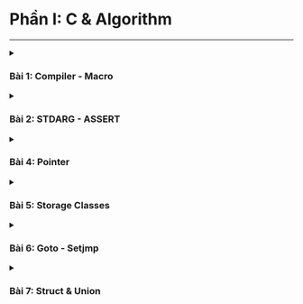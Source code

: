 # Phần I: C & Algorithm
---

<details>
  <summary><h3>Bài 1: Compiler - Macro</h3></summary>

IDE gồm: `Dev-C++, VS Code(đã cài Extensions), Arduino IDE, KeilC, STM32CubeIDE,...`

- Editor: Phần mềm soạn thảo.

- Complier: Trình biên dịch, chuyển đổi ngôn ngữ bậc cao sang ngôn ngữ máy.

## I. Quá trình Compiler

![](E:\Desktop\AUTOSAR\Advanced-C-Cpp-and-Algorithm\C\Bai1_Complier_Macro\Complier\img)

Gồm 4 bước chính:

- Tiền xử lý (Preprocessor)

- Biên dịch (Compiler)

- Dịch hợp ngữ (Asembler)

- Liên kết (Linker)

### 1. Tiền xử lý (Preprocessor)
(Chuyển file a.c, file b.h thành file main.i)

`gcc -E main.c -o main.i`

> Copy toàn bộ mã nguồn vào file main.i
>
> Xóa comment.
>
> Macro `#define` thì bị thay thế bằng đối tượng khác, còn lại giữ nguyên.

### 2. Biên dịch (Complier)
(Chuyển file main.i thành file main.s)

`gcc -S main.i -o main.s`

> Tạo ra file hợp ngữ (file Assembly).
>
> Thao tác trên RAM mượt mà hơn.

### 3. Dịch hợp ngữ (Assembler)
(Chuyển file main.s thành file main.o)

`gcc -c main.s -o main.o`

> Mã nguồn chuyển thành các đoạn mã 0 1 (ngôn ngữ máy).
>
> Nếu code trên VDK thì chương trình lưu vào bộ nhớ Flash.

### 4. Liên kết (Linker)
(Liên kết các file main.o, build lại thành file main.exe)

`gcc main.o test.o -o main`

`./main`

## II. Macro

> Macro là những từ chỉ thông tin xử lý, xảy ra ở quá trình tiền xử lý (`#include`, `#define`, `#ifndef`, `#if`, `#endif`,... là các macro).

### 1. Macro chỉ thị bao hàm tệp

- #include< >: Tìm file trong thư mục cài đặt.

- #include" ": Tìm file ở thư mục hiện tại.

### 2. Macro chỉ thị định nghĩa

- #define: Định nghĩa 1 đối tượng(biến, hàm, mảng)

_VD1: define trên nhiều dòng_ 

```c
  #define CREATE_FUNC(name_func, cmd) \
  void name_func(){                   \
    printf(cmd);                      \
  }                                   \
```

- #undef: Xóa định nghĩa #define

#### 3 toán tử macro #define

- ##: Nối các chuỗi

_VD2:_

```c
  #define CREATE_VAR(name)    \
  int int_##name              \
  double double_##name        \

  int main(int argc, char const *argv[])
  {
    CREATE_VAR(abd);   // Kết quả: int int_abd double double_abd;

    return 0;
  }  
```

- #: Chuẩn hóa lên chuỗi
_VD3_
```c
  #define CREATE_STRING(cmd) printf(#cmd)

  int main(int argc, char const *argv[])
  {
    CREATE_STRING(123abc); // Kết quả: printf("123abc")

    return 0;
  }  
```

- Macro Variadic: Cho phép 1 hàm có thể nhận số lượng tham số truyền vào không xác định.

```c
#define sum(...) __VA_ARGS__
```

_VD4: Tính tổng với số lượng số bất kỳ (1 sum)_
```c
  #define sum(...)              \
  int arr[] = {__VA_ARGS__, 0}; \
  int tong = 0;                 \
  int i = 0;                    \
  while (arr[i] !=0){           \
    tong += arr[i];             \
    i++;                        \
  }                             \
  printf("Tong = %d\n", tong); 

int main(int argc, char const *argv[])
  {
    sum(1,2);
    return 0;
  }  
```
_(Nhiều sum)_
```c
#include <stdio.h>

#define sum(...)                    \
do {                                \
    int arr[] = {__VA_ARGS__, 0};   \
    int tong = 0;                   \
    int i = 0;                      \
    while (arr[i] != 0) {           \
        tong += arr[i];             \
        i++;                        \
    }                               \
    printf("Tong = %d\n", tong);     \
} while (0)                         

int main(int argc, char const *argv[])
{
    sum(1, 2);
    sum(1, 2, 3);
    sum(1, 3, 5, 7, 9, 12, 15);

    return 0;
}                        
```

- `__VA_ARGS__`: Là những giá trị đưa vào mảng.

- `0`: Dấu hiệu kết thúc chuỗi, vòng lặp sẽ dừng khi gặp số 0.

- **Tại sao sử dụng do...while(0) ở chương trình nhiều sum?**

  > Giả sử không có `do...while(0)`, thì khi gọi `sum()` lần 2 thì nó sẽ tạo 2 mảng `arr[]` thêm 2 lần. Tạo thành 2 biến cục bộ bị trùng tên trong main -> Bị lỗi.
  >
  > Khi sử dụng `do...while(0)` nó giống như 1 cái hàm, `int arr` trở thành biến cục bộ trong 1 hàm. Khi gọi `sum()` 2 lần thì nó trở thành 2 biến cục bộ trong hàm `do...while` -> Không bị mâu thuẫn.


### 3. Macro chỉ thị biên dịch có điều kiện

- #ifdef, #ifndef: Kiểm tra xem 1 macro có định nghĩa hay chưa

  - #ifdef: Nếu đã định nghĩa -->> thực thi chương trình
 
  - #ifndef: Nếu chưa định nghĩa -->> thì định nghĩa --> thực thi

  -> Kết thúc: #endif

- #if, #else, #elif: đây là các macro kiểm tra điều kiện giống (if-else-else if)

## SỬ DỤNG MACRO VÀ FUNCTION CÓ GÌ KHÁC NHAU? 

- Function: Không cấp phát bộ nhớ, vì có bộ nhớ riêng, tốc độ châm, đầu tiên lưu vào stack --> lấy vào địa

- Macro: Tốn bộ nhớ chương trình, để khởi tạo và lưu lại, tốc độ nhanh hơn--> bộ đếm chương trình tuần tự

</details>

<details>
  <summary><h3>Bài 2: STDARG - ASSERT</h3></summary>

## I. Thư viện stdarg
(Tương tự macro variadic)

> Cho phép làm việc với những hàm có số lượng tham số truyền vào (input parameter) không xác định (VD: Hàm `printf`, `scanf`).

### 1. va_list

> `va_list`: Khai báo biến để duyệt các đối số

```c
  void test(int count, ...)
  {
    // `int count`: xác định số lượng tham số.
    // `...`: danh sách đối số không xác định.

    va_list args;
    // typedef char* va_list;
    // char* args;
    // args = "int count, 1, 2, 6"
  }
```
- va_list: là một kiểu dữ liệu đã được định nghĩa lại, là 1 chuỗi. Có thể viết `typedef char* va_list;`

- `va_list args`: tương đương khai báo `char* arg;`, là một biến con trỏ thuộc kiểu char, có 2 TH sử dụng:

  - Có thể hoạt động như 1 mảng, từng phần tử trong mảng là kí tự. 

  - Lưu trữ chuỗi (chuỗi đó tương ứng với tham số `int count,...`)
    VD: args = "int count, 1, 2, 6"
    
### 2. va_start

> `va_start`: Dùng để truy xuất ra danh sách đối số cần thao tác.

```c
  void test(int count, ...)
  {
    // `int count`: xác định số lượng tham số.
    // `...`: danh sách đối số không xác định.

    va_list args;

    va_start(args, count); // args = "1,2,6" / args = {'\1','\2','\3'}(escape character)
  }
```
- `va_start(args, count)`: 
  
  - Tham số đầu tiên `args` chứa dữ liệu bắt đầu thao tác là chuỗi `args = "int count, 1, 2, 6"`

  - Tham số thứ 2: Truyền vào tên biến `count`, để tách ra "1,2,6".

- Thực hiện so sánh chuối `"int count, 1, 2, 6"` với `count`. Xóa `int count` để tách ra `1,2,6`.

### 3. va_arg
> `va_arg`: Lấy từng đối số trong danh sách ra và ép kiểu 

```c
  void test(int count, ...)
  { 
      va_list args; 

      va_start(args, count); // args = "1,2,6" / args = {'\1','\2','\3'}

      printf("value 1: %d\n",va_arg(args, int)); // (int)'\1' = 1, ép kiểu int
      printf("value 2: %d\n",va_arg(args, int)); // (int)'\2' = 2, int
      printf("value 3: %d\n",va_arg(args, int));
      printf("value 4: %f\n",va_arg(args, double));
      printf("value 5: %c\n",va_arg(args, char*)); // Chuỗi phải ép về kiểu `char*`
      printf("value 6: %s\n",va_arg(args, char*));

  }

  int main(int argc, char const *argv[])
  {
      test(6, 1, 2, 6, 3.15, 'a',"HELLO");  // count: để xác định số lượng tham số
      
      return 0; 
  }
```

- `va_arg(args, int)`: Trong đó
  
  - `args`: Là kết sau sau khi `va_start()` thực hiện

  - `int`: Dùng để ép kiểu dữ liệu

- Mỗi lần macro `va_arg()` gọi ra thì sẽ lấy ra 1 giá trị và ép kiểu dữ liệu, sau đó trỏ đến phần tử tiếp theo. Gọi lần lượt từ `1`, `2`, `6`.

### 4. va_end
> `va_end`: Kết thúc thao tác với `args`, nói cách khác là thu hồi địa chỉ của con trỏ 

### 5. va_copy
> `va_copy`: Sao chép dữ liệu giữa 2 biến cùng kiểu va_list.

### 6. Ứng dụng của thư viện stdarg

<details>
  <summary><h4>VD1: Tính tổng biết số lượng phần tử truyền vào</h4></summary>
  
```c
  #include <stdio.h>
  #include <stdarg.h>

  int sum(int count, ...) // count: tham số cố định, đại diện cho số lượng tham số biến đổi
  {
      va_list args;
      va_start(args, count);

      int result = 0;
      for (int i = 0; i < count; i++)
      {
          result += va_arg(args, int);
      }

      va_end(args);
      return result;
  }

  int main()
  {
      printf("Sum: %d\n", sum(3, 1, 5, 9));
      
      printf("Sum: %d\n", sum(5, 1, 5, 9, 10, 15));

      return 0;
  }
```
#### Nhược điểm: Bị phụ thuộc vào tham số đầu tiên `count`
</details>

<details>
  <summary><h4>VD2: Tính tổng không biết số lượng phần tử truyền vào</h4></summary>

#### Khắc phục: sử dụng thêm macro variadic
```c
#include <stdio.h>
#include <stdarg.h>

#define tong(...)   sum(__VA_ARGS__, 0)

// tong(3,1,4,5,-1,-2) -> sum(3,1,4,5,-1,-2,0) 

// K biết được số lượng tham số ban đầu -> while
int sum(int count, ...)
{
    va_list args;

    va_start(args, count);

    /************************************************************************
     * Khởi tạo result mang giá trị tham số đầu tiên count
     * Khi tính tổng thì đã có sẵn giá trị rồi và cộng dồn giá trị tiếp theo
     ************************************************************************/
    int result = count; 
    
    int value; // Biến tạm, để lưu trữ tạm thời giá trị để so sánh

    // Duyệt qua từng phần tử, khác 0 thì cộng dồn vào
    while ((value = va_arg(args, int)) != 0)
    {
        result += value;

        // Nếu không dùng biến tạm
        /**********************************************************************
         * result += va_arg(args, int);
         *
         * Gặp vấn đề: 
         * va_arg() lấy giá trị trước để so sánh
         * nhưng khi cộng thì cộng giá trị tiếp theo, bỏ qua 1 giá trị
         **********************************************************************/
    }
    
    va_end(args);
    
    return result;
}

int main()
{
    printf("Tổng: %d\n", tong(3, 1, -1, 0, 1, 2, 3, 15)); // 3    // Nhược điểm là chỉ tính tổng số trước số 0, tới 0 while sẽ dừng lại 

    return 0;
}
```
#### Nhược điểm: Nếu bên trong các phần tử có số 0, thì while sẽ dừng lại không cộng nữa.

</details>

<details>
  <summary><h4>VD3:(Hoàn thiện) Tính tổng không biết số lượng phần tử truyền vào, có số 0 bên trong phần tử</h4></summary>

```c
#include <stdio.h>
#include <stdarg.h>

#define tong(...)   sum(__VA_ARGS__, '\n')

int sum(int count, ...)
{
    va_list args;
    va_list check;

    va_start(args, count);
    va_copy(check, args);

    int result = count; 
    
    while ((va_arg(check, char*)) != (char*)'\n')
    {
        result += va_arg(args, int);
    }
    
    va_end(args);
    
    return result;
}

int main()
{
    printf("Tổng: %d\n", tong(3, 1, -1, 0, 1, 2, 3, 15)); // 24

    return 0;
}

```

</details>

**Lưu ý:** Nếu 1 hệ thống sử dụng nhiều cảm biến, mà viết nhiều hàm thì chương trình sẽ phức tạp. Thì thư viện stdarg có thể giúp viết 1 hàm mà sử dụng nhiều loại CB khác nhau. 

## II. Thư viện Assert

> Thư viện sử dụng để debug(kiểm tra chương trình có lỗi hay không). Dùng `#define NDEBUG` để tắt debug.
> 
> Cung cấp macro assert, để kiểm tra một điều kiện. 

- Nếu điều kiện đúng (true), không có gì xảy ra và chương trình tiếp tục thực thi.

- Nếu điều kiện sai (false), chương trình dừng lại và thông báo một thông điệp lỗi.

_VD1:_

```c
#include <stdio.h>
#include <assert.h>

int main()
{
    int x = 5;

    assert(x == 6); // Sai

    // Chương trình sẽ tiếp tục thực thi nếu điều kiện là đúng.
    printf("X is: %d", x);
   
    return 0;
}
```
- Chương trình chạy sai sẽ in ra vị trí, dòng lỗi và file lỗi.
`Assertion failed: x == 6, file Ex1.c, line 8`

#### Macro dùng để debug

```c
#define LOG(condition, cmd) assert(condition && #cmd)
```
_VD2:_
```c
#include <stdio.h>
#include <assert.h>

#define LOG(condition, cmd) assert(condition && #cmd)

double divide(int a, int b)
{   

    // assert(b != 0 && "Lỗi chia cho 0");
    LOG(b != 0, Lỗi chia cho 0);
    return (double)a/b;
}

int main(int argc, char const *argv[])
{
    int x = 5;

    // assert(x == 5 && "X phải bằng 5");

    LOG(x == 5, X phải bằng 5);
    printf("x = %d\n", x);

    printf("Kết quả phép chia: %f\n",divide(2,0));
    return 0;
}
```

</details>

<details>
  <summary><h3>Bài 4: Pointer</h3></summary>

# A. Phần 1

> Con trỏ là 1 biến, không dùng lưu giá trị mà nó dùng để lưu địa chỉ của 1 đối tượng(biến, hàm, mảng,...)

_Sự khác nhau biến & con trỏ:_

  |                   | `int var = 0;`     | `int *ptr = &var;` |
  |-------------------|-----------------------|---------------------------|
  | **Address**       | `0x01 0x02 0x03 0x04`(int-4byte)  | `0xc1` `0xc2` `0xc3` `0xc4` `0xc5`...`0xc8`(Kiến trúc máy tính 64bit-8byte)                  |
  | **Value**         | `0b00..00`(32bit)             | `0x01` `0x02` `0x03` `0x04` `0x00`...`0x00` (Lưu 4byte int, không còn thì 0x00)                     |

  - `0b00000000(MSB) 00000000 00000000 00000000(LSB)`: LSB(Thấp nhất) -> MSB(Cao nhất)

## 0. Cách sử dụng Pointer

- **Khai báo con trỏ**
```c
  int *ptr_int;       // con trỏ đến kiểu int
  char *ptr_char;     // con trỏ đến kiểu char
  float *ptr_float;   // con trỏ đến kiểu float
```

- **Lấy địa chỉ của biến**
```c
  int x = 10;
  int *ptr_x = &x;  // ptr_x chứa địa chỉ của x
```
- **Truy cập giá trị (giải tham chiếu - dereference)**
```c
  int y = *ptr_x    // y sẽ bằng giá trị của x
  ptr_x = &x;
  *ptr_x = *(0x01) = 10;
```

## 1. Kích thước của Con trỏ
- Phụ thuộc vào kiến trúc của máy tinh và trình biên dịch.
_VD:_ Laptop 64bit --> 8byte

- Trên MCU phụ thuộc vào kiến thúc vi xử lý.
_VD:_  STM32/32bit --> 4byte

       STM8/8bit   --> 1byte

```c
  #include <stdio.h>

  int main()
  {
    printf("Sizeof pointer: %d bytes\n", sizeof(int*)); // 8byte
    printf("Sizeof pointer: %d bytes\n", sizeof(short*)); // 8
    printf("Sizeof pointer: %d bytes\n", sizeof(float*)); // 8
    printf("Sizeof pointer: %d bytes\n", sizeof(double*)); // 8
    return 0;
  }
```
## 2. Regular Pointer(Con trỏ với biến)

> Kiểu dữ liệu ảnh hưởng đến việc truy xuất giá trị, quyết định đọc bao nhiêu byte trong vùng nhớ.
>
> Kiểu dữ liệu khai báo biến và kiểu dữ liệu con trỏ phải đồng bộ với nhau.

_VD: (Lấy ở đầu bài)_
```c
  int var = 10;
  int *ptr = &var;
```

## 3. Array Pointer(Con trỏ với mảng)

> Vùng nhớ câp phát cho mảng(kích thước của mảng) phụ thuộc vào (số lượng phần tử) * (kiểu dữ liệu).

_VD:_
```c
  #include<stdio.h>
    
  int main(){
    int arr[] = {1, 2, 3, 4, 5}; // Số lượng * sizeof(int) = 20byte

    int n = (sizeof(arr)/sizeof(arr[0])); // Tính số lượng

    int *ptr = arr; // mảng thì không cần dấu '&'

    // ptr:    vùng địa chỉ phần tử 0
    // ptr+1:  vùng địa chỉ phần tử thứ 1
    // ptr+2:  vùng địa chỉ phần tử thứ 2
    
    // ptr + i.sizeof(data_type)
    for (int i = 0; i < n; i++)
    {
        printf("Địa chỉ = %p - Giá trị: %d\n", ptr+i, *(ptr+i)); // Giải tham chiếu tìm giá trị
    }

    return 0;
  }
```
## 4. Ứng dụng con trỏ

_VD: Hoán đổi swap(a,b)_


# B. Phần 2

## 4. Void Pointer
> Là 1 biến, có thể trỏ đến bất kỳ địa chỉ có kiểu dữ liệu nào cũng được, nó không quan tâm các kiểu dữ liệu như (char, int, float, double,...).

- Ưu điểm: Tại địa chỉ trỏ đến có thể đọc và thay đổi giá trị, với điều kiện phải ép kiểu con trỏ void.

```c
  void * ptr; //Khai bao con tro Void
```
- _VD1: Xuất giá trị kiểu int, char._

```c
  #include <stdio.h>

  int main(int argc, char const *argv[]){
      void *ptr;

      int a = 10;
      ptr = &a;
      printf("Dia chi: %p, Gia tri: %d\n", ptr, *(int*)(ptr));

      char c = 'C';
      ptr = &c;
      printf("Dia chi: %p, Gia tri: %c\n", ptr, *(char*)(ptr));
  }
```

## 5. Function Pointer
> Là 1 biến, có thể trỏ đến địa chỉ của 1 hàm có kiểu dữ liệu cụ thể.
>
>Đây là biến giữ địa chỉ của hàm, mỗi thời điểm chỉ trỏ 1 hàm.

- Thông thường sử dụng theo 2 cách:
    - Là tham số truyền vào của 1 hàm.
    - Lưu trữ địa chỉ của 1 hàm. 

```c
   void (*func_ptr)(int, int);  // Khai bao con tro
```

- _VD2: Tổng, hiệu, tích, thương._

```c
  #include<stdio.h>

  void tong(int a, int b){
      printf("%d + %d = %d\n",a ,b, a + b); 
  }
  void hieu(int a, int b){
      printf("%d - %d = %d\n",a ,b, a - b); 
  }
  void tich(int a, int b){
      printf("%d * %d = %d\n",a ,b, a * b); 
  }
  void thuong(int a, int b){
      printf("%d / %d = %d\n",a ,b, a / b);
  }

  int main(int argc, char *argv[]) {
  int a = 10, b = 5;

  //Khai bao mang con tro Ham
  void (*cal[])(int, int) = {tong, hieu, tich, thuong};
  for (int i = 0; i < 4; i++) {
      cal[i](a, b);
  }
```

## 6. Pointer to Constant(Con trỏ hằng)

> Khi trỏ đến 1 địa chỉ, không thể thay đổi đc giá trị tại địa chỉ đó (chỉ có thể đọc và không thể thay đổi).
>
> Có thể trỏ đến nhiều địa chỉ khác nhau.

```c
  int const *ptr_const;
  const int *ptr_const;
```

- _VD3:_
```c
  #include<stdio.h>

  int a = 10;
  int b = 3; //Khai bao ptr_const cua b duoc.
  const int *ptr_const = &a;

  int main(int argc, char const *argv[])
  {
    printf("%p\n", ptr_const);
    printf("%d\n", *ptr_const); //ptr_const = 10

    // *ptr_const = 5;
    // Dong nay sai, chi co the thay doi gia tri tai a.
    // VD: a = 15 -> *ptr_const =

    a = 15;
    printf("%p\n", ptr_const);
    printf("%d\n", *ptr_const); //ptr_const = 15
  }
```
## 7. Constant Pointer(Hằng con trỏ)

> Tại địa chỉ trỏ đến không thể thay đổi được địa chỉ, còn giá trị có thể thay đổi được.
>
> Chỉ trỏ đến 1 địa chỉ cố đinh, khi đã trỏ đến 1 địa chỉ rồi thì không thể trỏ đến địa chỉ khác được nữa.

```c
    int *const const_ptr = &value;
```

- _VD4:_

```c
  #include<stdio.h>

  int a = 10;
  int b = 3; // Khong khai bao duoc const_ptr cua b!!!
  int *const const_ptr = &a;

  int main(int argc, char const *argv[])
  {
      printf("%p\n", const_ptr);
      printf("%d\n", *const_ptr); //ptr_const = 10
  
      *const_ptr = 15; // hay doi gia tri tai con tro luon.
      printf("%p\n", ptr_const);
      printf("%d\n", *ptr_const); //ptr_const = 15
  }
```


### Bảng so sánh Con Trỏ Hằng VS Hằng Con trỏ

| Khác nhau | Con trỏ hằng | Hằng con trỏ |
| :---: | --- | ---: |
| 1 |Có thể trỏ đến nhiều địa chỉ khác | Chỉ trỏ đến 1 địa chỉ duy nhất |
| 2 |Chỉ có thể đọc, không thể thay đổi giá trị(giá trị chỉ được thay đổi tại biến)| Có thể thay đổi giá trị |

   
## 8. NULL Pointer
>Con trỏ trống, không trỏ đến vùng nhớ nào.
>
>Khai báo nhưng chưa sử dụng liền.

**Lưu ý:** 
- Khi khai báo con trỏ mà chưa sử dụng thì dùng con trỏ NULL sẽ không bị **random** giá trị vào địa chỉ rác hoặc trùng lặp địa .
- Khởi tạo và kết thúc phải gán NULL.

```c
  int *ptr = NULL;
```
   
## 9. Pointer to Pointer(Con trỏ đến con trỏ)
>Là con trỏ mà có thể trỏ đến địa chỉ của các con trỏ khác, có nhiều cấp độ con trỏ (con trỏ cấp 2, 3,...).

```c
  int a = 10;
  int *ptr = &a;
  int **ptr = &ptr;
```
**Lưu ý:** 
- Được sử dụng trong kiểu dữ liệu Json, cấu trúc dữ liệu list.
- Đối với con trỏ cấp 2 là lưu địa chỉ của con trỏ cấp 1, chứ không phải lưu địa chỉ mà con trỏ đang trỏ đến.             

</details>

<details>
  <summary><h3>Bài 5: Storage Classes</h3></summary>

## 1. Extern

> Cho phép những file trong cùng 1 thư mục chia sẻ tài nguyên với nhau (biến, hàm, mảng).
>
> Các biến chỉ khai báo, không được khởi tạo.
>
> Khai báo biến cấp độ cao nhất - toàn cục.

**Ưu điểm quan trọng:** Tiết kiệm được bộ nhớ.

- Muốn sử dụng lại các biến đã khai báo trong file trước đó. Theo thông thường ta phải khai báo `#include"file.h"` hoặc `#define_FILE1_H`, đối với xử lý nhiều file thì việc khai báo cho file main.c sẽ tốn rất nhiều bộ nhớ.

_VD1:_ Ta có 3 file
     
          file1.c

          file2.c

          main.c 

➡️ Để sử dụng các biến của 1 và 2, ta khai báo `extern int a;` hoặc `extern int b;`.

## 2. Static

### 2.1 Satic - local variables(bss & data)

> Được sử dụng, giới hạn phạm vi trong 1 hàm. 
>
> Giữ lại giá trị sau những lần gọi hàm, địa chỉ tổn tại trong suốt chương trình.
>
> Static cục bộ không thể thay đổi giá trị bên ngoài, nếu muốn thay đổi thì sử dụng con trỏ.

_VD2: Static biến cục bộ_

```c
     #include<stdio.h>
     void count(){
          int a=5;
          a++;
          printf("Gia tri: %d\n",a);
     }

     int main(int argc, char const *argv[]){
          count(); //6
          count(); //6
          count(); //6
          count(); //6
     }
```
- Hàm `count` dù được gọi bao nhiêu lần vẫn in ra giá trị là 6. Vì biến `a` được khai báo là 1 biến cục bộ trong hàm `count()`
- Sau khi hàm `count` đầu tiền hoàn thành, `a` sẽ bị hủy giá trị (cấp thoát địa chỉ) và các giá trị tiếp theo vẫn = 6. 
- Nếu ở thêm biến `static` cục bộ vào `int a=5;` là `static int a=5;` thì giá trị `a` mới có thể tăng dần lên 7, 8,... theo số lần gọi hàm `count`.
- Có thể dùng con trỏ để thay đổi giá trị 
```c
     #include<stdio.h>

     int *ptr = NULL;
     void count(){
          static int a=5;
          ptr = &a;
          a++;
          printf("Gia tri: %d\n",a);
     }

     int main(int argc, char const *argv[]){
          count(); //6
          count(); //7
          count(); //8
          *ptr = 99;
          count(); //100
     }
```

### 2.2 Satic - global variables

> Giới hạn phạm vị sử dụng trong 1 file, không thể liên kết file (các file khác không dùng Extern để gọi ra được). 
>
> Không thể dùng con trỏ để thay đổi giá trị.

**- Ưu điểm:** Sử dụng static toàn cục để ẩn ở quá trình trung gian tính ra kết quả. Như tính delta trong phương trình bậc 2.

### 2.3 Satic - class (hướng đối tượng trong C++), học sau

## 3. Volatile

**Biến volatile là gì?** Khai báo biến mà biến này không sử dụng, tránh bị complier tối ưu hóa xóa cái biến này đi.

> Dùng trong code cho MCU, ép buộc 1 biến truy cập đến địa chỉ và nó không bị xóa khỏi bộ nhớ khi biến đó k được sử dụng.

```c
     // Dùng trong code VDK

     #include "stm32f4xx.h"
     volatile unit8_t var = 0;

```

**Ứng dụng:** Đọc giá trị cảm biến nhiệt độ nhiệt độ, ví dụ có 10 giá trị 30 độ C giống nhau, thì có nguy cơ biến CB nhiệt độ bị xóa khỏi bộ nhớ. Vì vậy, sử dụng biến Volatile đảm bảo cảm biến nhận đúng giá trị không bị cấp thoát, hạn chế sai số.

## 4. Register

![](https://github.com/hthuan02/Advanced-C-Cpp-and-Algorithm/blob/main/C/Bai5_Storage%20Classes/register.png)

Khi thực thi 1 chương trình sẽ trải qua 4 giai đoạn:

**(1):** Lưu trữ từ trong bộ nhớ RAM, thực hiện tính toán.

**(2):** Thao tác tính toán các giá trị.

**(3):** Tính xong thì lưu giá trị trong thanh ghi.

**(4):** Lấy giá trị trong thanh ghi trả về biến trong RAM, kết quả = 6.


**Ứng dụng của biến register:**

- Khai báo biến register, thì chương trình chỉ thực hiện tính toán và lưu giá trị trên thanh ghi( bị lượt bỏ 2 bước đầu-cuối: Lưu trữ trên RAM và trả kqua từ thanh ghi lên RAM). Giúp rút ngắn thời gian chạy và tăng hiệu suất làm việc của chương trình.
     
- Chỉ sử dụng cho biến cục bộ.

</details>

<details>
  <summary><h3>Bài 6: Goto - Setjmp</h3></summary>
  
## I. Goto
>Cho phép đoạn code nhảy đến label(nhãn) mà mình chỉ , label có để đặt bất cứ vị trí nào trong cùng 1 hàm.

- _VD1: Tạo Menu sử dụng lệnh Goto_
   
```c
  #include<stdio.h>

  int main(int argc, char const *argv[])
  {
    int option;
    menu1:
    do{
      printf("Menu1\n");
      printf("1: Tao ra menu thu ....\n");
      printf("2....\n");
      printf("3....\n");
      printf("%d....\n",option);
    } while(option != 1);

  switch (option){
    case 1:
      printf("Menu2\n");
      printf("0: Quay lai Menu 1\n");
      printf("1: Ket thuc chuong trinh\n");
      printf("2....\n");
      scanf("%d",&option);
      break;
    
      switch (option){
        case 0:
          /* goto <label> */
          goto menu1;
        case 1:
          goto thoatchuongtrinh;
        case 2:
          break;
        }
        break;

        case 2:
          /* code */
        break;

      case 3:
        /* code */
      break;

      default:
        break;         
    }
    thoatchuongtrinh:
    return 0;
  }
```

   - Chương trình chạy tuần tự từ Menu1 đến Menu2. Nhưng ở Menu2 có 2 Option:
      - `case 0:`: Dùng lệnh `goto menu1;` và đặt lệnh `menu1:` ở đầu Menu1, chương trình sẽ trở về Menu1.
      - `case 1`: Lệnh `goto thoatchuongtrinh;` và đặt lệnh `thoatchuongtrinh:` ở cuối, chỉ định chương trình thoát ra khỏi switch để kết thúc chương trình.
  
## Nhược điểm của Goto:
-  Vì chương trình không chạy tuần tự, nên code khó đọc, khó quản lý và bảo trì.
-  Khó debug, vì khó xác định được vị trí gây lỗi.

## Ưu điểm:

### 1. Thoát khỏi nhiều cấp độ vòng lặp
   
>Đối chương trình nhiều cấp độ vòng lặp, mình muốn thoát ra thì phải xét điều kiện và break để thoát chương trình, sẽ phức tạp.

_- VD2:_
   
```c
   int i,j;

   while(1){
      for(i=1; i<5; i++ ){
         for(j=1; j<5; j++ ){
            if (i == 2 && j == 3){
               printf("break for j\n");
               break; //Chi thoat duoc For cua j 
            }
         if (i == 2 && j == 3){
               printf("break for i\n");
               break; //Thoat duoc For cua i 
            }
         }
      }
      if (i == 2 && j == 3){
         printf("break while \n");
         break; //Thoat duoc For cua while       
      }
   } 
```
- Sử dụng `goto` để thoát chương trình nhanh hơn.

```c
   int i,j;

   while(1){
      for(i=1; i<5; i++ ){
         for(j=1; j<5; j++ ){
               if (i == 2 && j == 3){
               printf("Thoat chuong trinh\n");
               goto thoat; //1 lenh goto, thoat duoc 3 vong lap
         }
      }
   thoat: 
   return 0;
   }
```
### ỨNG DỤNG
 Dùng trong Led ma trận, kết hợp với thuật toán quét led.

## II. Thư viện <setjmp.h>
> Cho phép chương trình có thể nhảy từ nhãn đặt trong hàm này sang nhãn đặt trong hàm khác thông qua setjmp và longjmp.
>
> Thư viện setjmp.h bao gồm 2 hàm setjmp và longjmp.
>
> Xử lý ngoại lệ 

### 1. Hàm setjmp
```c
   int setjmp(jmp_buf);
```

- Khi gọi `setjmp` lần đầu, thì mặc định trả về 0.

### 2. Hàm longjmp
```c
   longjmp(jmp_buf, int value);
```

- Khi gọi `longjmp` thì luồng của chương trình sẽ nhảy về `setjmp`. Sau đó, gán giá trị của `int value` vào giá trị mới của `setjmp`

_- VD3:_


### 3. Xử lý ngoại lệ(TRY, CATCH, THROW) (Chưa hoàn thành)
</details>

<details>
  <summary><h3>Bài 7: Struct & Union</h3></summary>

## 1. Struct

> Struct là 1 dạng kiểu dữ liệu, cho phép người dùng tự định nghĩa. Nhóm các kiểu dữ liệu như: int, char, double,... lại thành kiểu dữ liệu mới. 
>
> Kích thước của Struct = Tổng các kích thước dữ liệu + padding 


```c
    #include <stdio.h>
    #include <stdint.h> // Thư viện để sử dụng uint32_t, uint8_t, uint16_t

    struct Data {
      int a;
      double b;
      char c;
    };

    struct Data data1, data2, data3;

```

hoặc:
```c
    typedef struct Data{
      int a;
      double b;
      char c;
    } Data;

    Data *data1, data2, data3;

```

- Trong hàm `main.c` thì `data.a = 0;`
- Đối với con trỏ `*ptr` thì `data ->a = 0;`

_VD1:_

```c
    #include <stdio.h>
    #include <stdint.h> // Thư viện để sử dụng uint32_t, uint8_t, uint16_t

    typedef struct {
      uint32_t var1;
      uint8_t var2;
      uint16_t var3;
    } data; // Tên kiểu dữ liệu là data

    int main(int argc, char const *argv[]) {
      printf(" Size of data: %d\n");
      data data;

      printf("Address of var1: %p\n", &data.var1);
      printf("Address of var2: %p\n", &data.var2);
      printf("Address of var3: %p\n", &data.var3);

      return 0;
    }
```
## Data alignment & padding

- Data alignment: Là việc canh chỉnh, sắp xếp dữ liệu được sắp xếp dữ liệu vào đúng kích thước của CPU (gồm 2 byte, 4 byte, 8 byte,..). Đảm bảo hiệu suất hoạt động của bộ nhớ, dễ dàng truy cập và xử lý nhanh hơn.

- Padding(đệm vào): Khi canh chỉnh, sắp xếp bộ nhớ còn dư ra 1 vài byte trên tổng số ổ đĩa thì đó là padding.

```c
    //double(8byte): Chia het 8, 0x00 0x08 0x10 0x18,..
    //int, int32_t, uint32_t(4byte): 0x00 0x04 0x08 0x0C...
    //float, init16_t, uint16_t(2byte): 0x00 0x02 0x04 0x06...
    //padding
```
➡️ Kích thước của Struct = tổng các kiểu dữ liệu + padding
  
**_VD2: Tìm kích thước struct VD1_**

```c
    typedef struct {
      uint32_t var1; //Chia hết cho 8 (4byte) 
      uint8_t var2; //1byte
      uint16_t var3; //2byte
    } data;
```
- Giải thích: Ưu tiên kích thước dữ liệu lớn nhất làm chuẩn (4byte).
    - var1 (4byte)

    - var2 (1byte) + var3 (2byte) = 3 byte (dư 1 byte) -> 1 padding

    - Tổng = 8

**_VD3: Tìm kích thước_**

```c
      uint8_t var1[9]; //1byte 
      uint64_t var2[3]; //8byte
      uint16_t var3[10]; //2byte
      uint32_t var4[2]; //4byte

```

- Giải thích:
    - Kích thước lớn nhất là 8 byte.
    
    - var1: 8byte(làm chuẩn) + (1byte lẻ + 7padding) = 16  
    
    - var2: 8byte *3 = 24
    
    - var3: 8byte *2 + (4byte lẻ + 4padding) = 24
    
    - var4: 8byte
    
    - Tổng kích thước = 72 byte

### Ứng dụng của Struct: 
    
- Json
- Cấu trúc dữ liệu list
- Giao thức trong MCU, mỗi thông số đều có cấu hình khác nhau -> Dùng Struct để gom các thông số về.

## 2. Union

>
> Giống với struct, đây là kiểu dữ liệu người dùng tự định nghĩa bằng cách nhóm các kiểu dữ liệu lại.
>
> Union sử dụng chung vùng nhớ, các thành phần đều chung địa chỉ -> Giá trị này thay đổi thì những giá trị khác sẽ thay đổi.
>
> Kích thước Union = Tổng member có kích thước lớn nhất + padding.

**_VD4: Kiểm tra kích thước của Union_**
```c    
#include <stdio.h>
#include <stdint.h>

typedef union
{
    uint8_t var1; // 1byte
    uint32_t var2; // 4 byte
    uint16_t var3; // 2 byte

    // Union sẽ lấy kiểu dữ liệu có kích thước lớn nhất 24 byte
} frame;

int main(int argc, char const *argv[])
{

    printf("Size = %d\n", sizeof(frame)); //Kích thước lớn nhất 4byte
    frame data;

    data.var1 = 5;
    data.var2 = 6;
    data.var3 = 7;
    //Vì dữ liệu kiểu Union-> SD chung vùng nhớ
    //Lấy data sau cùng
    printf("Var1 = %d\n", data.var1);   //7
    printf("Var2 = %d\n", data.var2);   //7
    printf("Var3 = %d\n", data.var3);   //7
    return 0;
}
```

**Trường hợp đặc biệt của VD4:**

```c
    int main(int argc, char const *argv[])
    {
    
        printf("Size = %d\n", sizeof(frame));
        frame data;

        data.var2 = 4294967294;

        printf("Var1 = %d\n", data.var1); //254   
        printf("Var2 = %u\n", data.var2); //4294967294
        printf("Var3 = %d\n", data.var3); //65534
        return 0;
    }
```

- Giải thích:
    - Vì `data.var2 = 4294967294;` chuyển sang binary = 11111111 11111111 11111111 11111110
    
    - Địa chỉ bắt đầu, 0x01 lưu byte thấp nhất.
  
        | 0x01 | 0x02 | 0x03|0x04|
        | :---: | --- | ---: | ---: |
        | 11111110 | 11111111 | 11111111 | 11111111 |
        | 254 | 65535 | 65535 | 65535 |

    -  var1: 1byte = 254 (0x01)
  
    -  var2: 4byte = 4294967294 (4 ô địa chỉ)

    -  var3: 2byte = 65534 (0x01+0x02)

</details>
